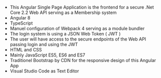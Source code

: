 

  - This Angular Single Page Application is the frontend for a secure .Net Core 2.2 Web API serving as a Membership system
  - Angular 8 
  - TypeScript
  - Manuel configuration of Webpack 4 serving as a module bundler
  - The login system is using a JSON Web Token ( JWT )
  - The user will have access to the secure endpoints of the Web API passing login and using the JWT
  - HTML and CSS
  - Mainly JavaScript ES5, ES6 and ES7
  - Traditionel Bootstrap by CDN for the responsive design of this Angular App 
  - Visual Studio Code as Text Editor